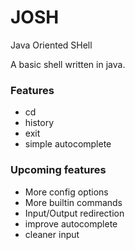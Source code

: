# JOSH
Java Oriented SHell

A basic shell written in java. 

### Features
 - cd
 - history
 - exit
 - simple autocomplete

### Upcoming features
 - More config options
 - More builtin commands 
 - Input/Output redirection
 - improve autocomplete
 - cleaner input
